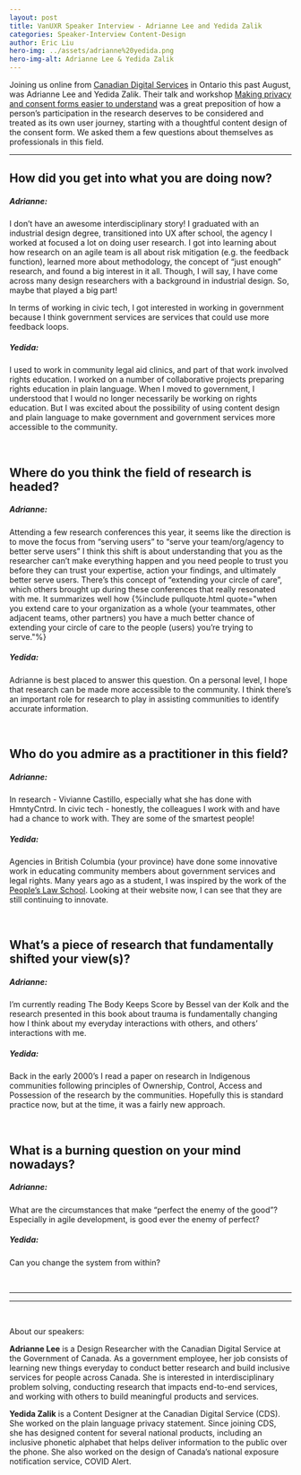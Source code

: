 ```yaml
---
layout: post
title: VanUXR Speaker Interview - Adrianne Lee and Yedida Zalik
categories: Speaker-Interview Content-Design 
author: Eric Liu
hero-img: ../assets/adrianne%20yedida.png
hero-img-alt: Adrianne Lee & Yedida Zalik
---
```


Joining us online from [Canadian Digital Services](https://digital.canada.ca/) in Ontario this past August, was Adrianne Lee and Yedida Zalik. Their talk and workshop [Making privacy and consent forms easier to understand](https://www.meetup.com/the-vancouver-ux-research-lab/events/287285896/) was a great preposition of how a person’s participation in the research deserves to be considered and treated as its own user journey, starting with a thoughtful content design of the consent form. We asked them a few questions about themselves as professionals in this field.

---

## How did you get into what you are doing now?

##### Adrianne: 

I don’t have an awesome interdisciplinary story! I graduated with an industrial design degree, transitioned into UX after school, the agency I worked at focused a lot on doing user research. I got into learning about how research on an agile team is all about risk mitigation (e.g. the feedback function), learned more about methodology, the concept of “just enough” research, and found a big interest in it all. Though, I will say, I have come across many design researchers with a background in industrial design. So, maybe that played a big part!

In terms of working in civic tech, I got interested in working in government because I think government services are services that could use more feedback loops. 

##### Yedida:

I used to work in community legal aid clinics, and part of that work involved rights education. I worked on a number of collaborative projects preparing rights education in plain language. When I moved to government, I understood that I would no longer necessarily be working on rights education. But I was excited about the possibility of using content design and plain language to make government and government services more accessible to the community.

<br />

## Where do you think the field of research is headed?

##### Adrianne:

Attending a few research conferences this year, it seems like the direction is to move the focus from “serving users” to “serve your team/org/agency to better serve users” I think this shift is about understanding that you as the researcher can’t make everything happen and you need people to trust you before they can trust your expertise, action your findings, and ultimately better serve users. There’s this concept of “extending your circle of care”, which others brought up during these conferences that really resonated with me. It summarizes well how {%include pullquote.html quote="when you extend care to your organization as a whole (your teammates, other adjacent teams, other partners) you have a much better chance of extending your circle of care to the people (users) you’re trying to serve."%} 

##### Yedida:

Adrianne is best placed to answer this question. On a personal level, I hope that research can be made more accessible to the community. I think there’s an important role for research to play in assisting communities to identify accurate information.

<br />

## Who do you admire as a practitioner in this field?


##### Adrianne:

In research - Vivianne Castillo, especially what she has done with HmntyCntrd. In civic tech - honestly, the colleagues I work with and have had a chance to work with. They are some of the smartest people!

##### Yedida:

Agencies in British Columbia (your province) have done some innovative work in educating community members about government services and legal rights. Many years ago as a student, I was inspired by the work of the [People’s Law School](https://www.peopleslawschool.ca/).  Looking at their website now, I can see that they are still continuing to innovate.

<br />

## What’s a piece of research that fundamentally shifted your view(s)?

##### Adrianne:

I’m currently reading The Body Keeps Score by Bessel van der Kolk and the research presented in this book about trauma is fundamentally changing how I think about my everyday interactions with others, and others’ interactions with me.

##### Yedida:

Back in the early 2000’s I read a paper on research in Indigenous communities following principles of Ownership, Control, Access and Possession of the research by the communities. Hopefully this is standard practice now, but at the time, it was a fairly new approach.  

<br />

## What is a burning question on your mind nowadays?

##### Adrianne:

What are the circumstances that make “perfect the enemy of the good”? Especially in agile development, is good ever the enemy of perfect?

##### Yedida:

Can you change the system from within? 

<br />

---

---

<br />

About our speakers:

**Adrianne Lee** is a Design Researcher with the Canadian Digital Service at the Government of Canada. As a government employee, her job consists of learning new things everyday to conduct better research and build inclusive services for people across Canada. She is interested in interdisciplinary problem solving, conducting research that impacts end-to-end services, and working with others to build meaningful products and services.

**Yedida Zalik** is a Content Designer at the Canadian Digital Service (CDS). She worked on the plain language privacy statement. Since joining CDS, she has designed content for several national products, including an inclusive phonetic alphabet that helps deliver information to the public over the phone. She also worked on the design of Canada’s national exposure notification service, COVID Alert.